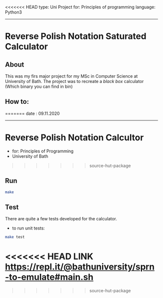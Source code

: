<<<<<<< HEAD
type: Uni Project 
for: Principles of programming
language: Python3 

---

# Reverse Polish Notation Saturated Calculator

## About 
This was my firs major project for my MSc in Computer Science at University of
Bath. The project was to recreate a *black box* calculator (Which binary you
can find in bin)


## How to:
=======
date : 09.11.2020

---
# Reverse Polish Notation Calcultor

- for: Principles of Programming
- University of Bath
>>>>>>> source-hut-package

## Run
```Bash
make
```

## Test
There are quite a few tests developed for the calculator.

- to run unit tests:
```Bash
make test
```

<<<<<<< HEAD
LINK
https://repl.it/@bathuniversity/sprn-to-emulate#main.sh
=======
>>>>>>> source-hut-package
